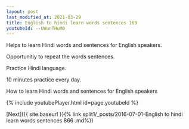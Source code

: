 ```yaml
---
layout: post
last_modified_at: 2021-03-29
title: English to hindi learn words sentences 169 
youtubeId: --UWunTHuM0
---
```

 
 
Helps to learn Hindi words and sentences for English speakers.

Opportunitiy to repeat the words sentences. 

Practice Hindi language. 
 
10 minutes practice every day. 
 
How to learn Hindi words and sentences for English speakers 
 
{% include youtubePlayer.html id=page.youtubeId %}
 
 
[Next]({{ site.baseurl }}{% link  split1/_posts/2016-07-01-English to hindi learn words sentences 866 .md%})
 
